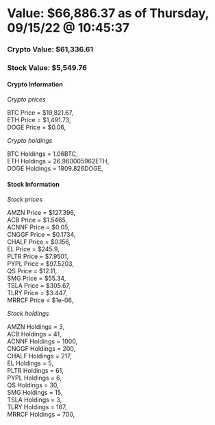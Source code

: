 # Value: $66,886.37 as of Thursday, 09/15/22 @ 10:45:37 

### Crypto Value: $61,336.61

### Stock Value: $5,549.76

#### Crypto Information 
*Crypto prices* 

BTC Price = $19,821.67,  
ETH Price = $1,491.73,  
DOGE Price = $0.06,  


*Crypto holdings* 

BTC Holdings = 1.06BTC,  
ETH Holdings = 26.960005962ETH,  
DOGE Holdings = 1809.826DOGE,  


#### Stock Information 

*Stock prices* 

AMZN Price = $127.396,  
ACB Price = $1.5465,  
ACNNF Price = $0.05,  
CNGGF Price = $0.1734,  
CHALF Price = $0.156,  
EL Price = $245.9,  
PLTR Price = $7.9501,  
PYPL Price = $97.5203,  
QS Price = $12.11,  
SMG Price = $55.34,  
TSLA Price = $305.67,  
TLRY Price = $3.447,  
MRRCF Price = $1e-06,  


*Stock holdings* 

AMZN Holdings = 3,  
ACB Holdings = 41,  
ACNNF Holdings = 1000,  
CNGGF Holdings = 200,  
CHALF Holdings = 217,  
EL Holdings = 5,  
PLTR Holdings = 61,  
PYPL Holdings = 6,  
QS Holdings = 30,  
SMG Holdings = 15,  
TSLA Holdings = 3,  
TLRY Holdings = 167,  
MRRCF Holdings = 700,  


